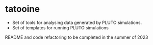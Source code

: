 # tatooine
- Set of tools for analysing data generated by PLUTO simulations.
- Set of templates for running PLUTO simulations

README and code refactoring to be completed in the summer of 2023
